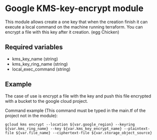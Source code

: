 # Google KMS-key-encrypt module

This module allows create a one key that when the creation finish it can execute a local command on the machine running terraform.
You can encrypt a file with this key after it creation. (egg Chicken)

## Required variables

  - kms_key_name (string)
  - kms_key_ring_name (string)
  - local_exec_command (string)

## Example

The case of use is encrypt a file with the key and push this file encrypted with a bucket to the google cloud project.

Command example (This command must be typed in the main.tf of the project not in the module):

```
gcloud kms encrypt --location ${var.google_region} --keyring ${var.kms_ring_name} --key ${var.kms_key_encrypt_name} --plaintext-file ${var.file_name} --ciphertext-file ${var.storage_object_source}
```